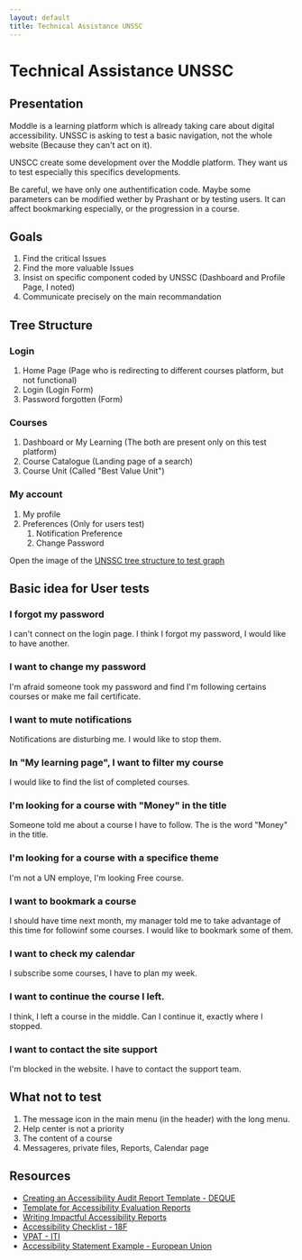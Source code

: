 ```yaml
---
layout: default
title: Technical Assistance UNSSC
---
```


# Technical Assistance UNSSC

## Presentation

Moddle is a learning platform which is allready taking care about digital accessibility. UNSSC is asking to test a basic navigation, not the whole website (Because they can't act on it).

UNSCC create some development over the Moddle platform. They want us to test especially this specifics developments.

Be careful, we have only one authentification code. Maybe some parameters can be modified wether by Prashant or by testing users. It can affect bookmarking especially, or the progression in a course.

## Goals

1. Find the critical Issues
1. Find the more valuable Issues
1. Insist on specific component coded by UNSSC (Dashboard and Profile Page, I noted)
1. Communicate precisely on the main recommandation

## Tree Structure

### Login

 1. Home Page (Page who is redirecting to different courses platform, but not functional)
 2. Login (Login Form)
 3. Password forgotten (Form)

### Courses

 1. Dashboard or My Learning (The both are present only on this test platform)
 2. Course Catalogue (Landing page of a search)
 3. Course Unit (Called "Best Value Unit")

### My account

 1. My profile
 2. Preferences (Only for users test)
    1. Notification Preference
    2. Change Password

Open the image of the [UNSSC tree structure to test graph](UNSSC.png)

## Basic idea for User tests

### I forgot my password
 
I can't connect on the login page. I think I forgot my password, I would like to have another.

### I want to change my password

I'm afraid someone took my password and find I'm following certains courses or make me fail certificate.

### I want to mute notifications

Notifications are disturbing me. I would like to stop them.

### In "My learning page", I want to filter my course

I would like to find the list of completed courses.

### I'm looking for a course with "Money" in the title

Someone told me about a course I have to follow. The is the word "Money" in the title.

### I'm looking for a course with a specifice theme

I'm not a UN employe, I'm looking Free course.

### I want to bookmark a course

I should have time next month, my manager told me to take advantage of this time for followinf some courses. I would like to bookmark some of them. 

### I want to check my calendar

I subscribe some courses, I have to plan my week.

### I want to continue the course I left.

I think, I left a course in the middle. Can I continue it, exactly where I stopped.

### I want to contact the site support

I'm blocked in the website. I have to contact the support team. 

## What not to test

1. The message icon in the main menu (in the header) with the long menu.
1. Help center is not a priority
1. The content of a course
1. Messageres, private files, Reports, Calendar page

## Resources

 * [Creating an Accessibility Audit Report Template - DEQUE](https://www.digitala11y.com/creating-an-accessibility-audit-template/)
 * [Template for Accessibility Evaluation Reports ](https://www.w3.org/WAI/test-evaluate/report-template/)
 * [Writing Impactful Accessibility Reports](https://medium.com/openconcept-stories/writing-impactful-accessibility-reports-d6cdd84356fd)
 * [Accessibility Checklist - 18F](https://guides.18f.gov/accessibility/checklist/)
 * [VPAT - ITI](https://www.itic.org/policy/accessibility/vpat)
 * [Accessibility Statement Example - European Union](https://european-union.europa.eu/accessibility-statement_en)
